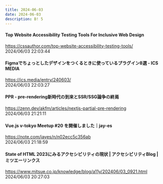 ```yaml
---
title: 2024-06-03
date: 2024-06-03
description: B! 5
---
```


#### Top Website Accessibility Testing Tools For Inclusive Web Design
https://cssauthor.com/top-website-accessibility-testing-tools/<br>
2024/06/03 22:03:44<br>


#### Figmaでちょっとしたデザインをつくるときに使っているプラグイン8選 - ICS MEDIA
https://ics.media/entry/240603/<br>
2024/06/03 22:03:27<br>


#### PPR - pre-rendering新時代の到来とSSR/SSG論争の終焉
https://zenn.dev/akfm/articles/nextjs-partial-pre-rendering<br>
2024/06/03 21:21:11<br>


#### Vue.js v-tokyo Meetup #20 を開催しました｜jay-es
https://note.com/jayes/n/n02ecc5c356ab<br>
2024/06/03 21:18:59<br>


#### State of HTML 2023にみるアクセシビリティの現状 | アクセシビリティBlog | ミツエーリンクス
https://www.mitsue.co.jp/knowledge/blog/a11y/202406/03_0921.html<br>
2024/06/03 20:27:03<br>


